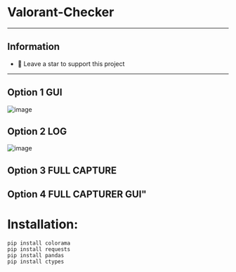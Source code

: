 # Valorant-Checker
-----
## Information
- 🎈 Leave a star to support this project
-----

## Option 1 GUI
![image](https://user-images.githubusercontent.com/90693180/180217407-bf6e6ad4-f7d3-4cdf-8d34-d2d5a94dc342.png)
## Option 2 LOG
![image](https://user-images.githubusercontent.com/90693180/180217673-99da55e8-f2f0-4a07-8cc0-466db8af1c24.png)
## Option 3 FULL CAPTURE

## Option 4 FULL CAPTURER GUI"


# Installation:
```
pip install colorama
pip install requests
pip install pandas
pip install ctypes
```
